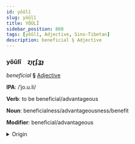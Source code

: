 ```yaml
---
id: yôûlî
slug: yôûlî
title: YÔÛLÎ
sidebar_position: 860
tags: [yôûlî, Adjective, Sino-Tibetan]
description: beneficial § Adjective
---
```


### yôûlî&emsp;<span kind="abugida">ɀıɽʄʓɟ</span>

*beneficial* **§** [Adjective](../../tags/Adjective)

**IPA**: /ˈjo.u.li/

**Verb**: to be beneficial/advantageous

**Noun**: beneficialness/advantageousness/benefit

**Modifier**: beneficial/advantageous

<details>
    <summary>Origin</summary>
    Mandarin 有利 yǒulì /joʊ̯li/<br/>
    <em>Sino-Tibetan Language Family</em>
</details>